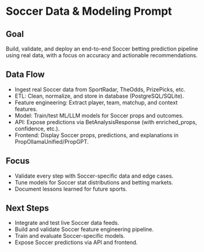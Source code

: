 # Soccer Data & Modeling Prompt

## Goal

Build, validate, and deploy an end-to-end Soccer betting prediction pipeline using real data, with a focus on accuracy and actionable recommendations.

## Data Flow

- Ingest real Soccer data from SportRadar, TheOdds, PrizePicks, etc.
- ETL: Clean, normalize, and store in database (PostgreSQL/SQLite).
- Feature engineering: Extract player, team, matchup, and context features.
- Model: Train/test ML/LLM models for Soccer props and outcomes.
- API: Expose predictions via BetAnalysisResponse (with enriched_props, confidence, etc.).
- Frontend: Display Soccer props, predictions, and explanations in PropOllamaUnified/PropGPT.

## Focus

- Validate every step with Soccer-specific data and edge cases.
- Tune models for Soccer stat distributions and betting markets.
- Document lessons learned for future sports.

## Next Steps

- Integrate and test live Soccer data feeds.
- Build and validate Soccer feature engineering pipeline.
- Train and evaluate Soccer-specific models.
- Expose Soccer predictions via API and frontend.

